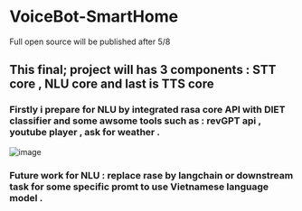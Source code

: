 # VoiceBot-SmartHome
Full open source will be published after 5/8

## This final; project will has 3 components : STT core , NLU core and last is TTS core 

### Firstly i prepare for NLU by integrated rasa core API with DIET classifier and some awsome tools such as : revGPT api , youtube player , ask for weather . 

![image](https://github.com/DuyTa506/VoiceBot-SmartHome/assets/89380265/4470e440-bfc7-4b08-a20d-7cf4a0bd47b0)

### Future work for NLU : replace rase by langchain or downstream task for some specific promt to use Vietnamese language model .
